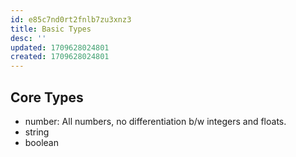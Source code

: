 ```yaml
---
id: e85c7nd0rt2fnlb7zu3xnz3
title: Basic Types
desc: ''
updated: 1709628024801
created: 1709628024801
---
```

## Core Types
- number: All numbers, no differentiation b/w integers and floats.
- string
- boolean